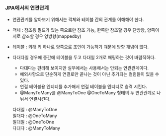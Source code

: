 ### JPA에서의 연관관계

- 연관관계를 알아보기 위해서는 객체와 테이블 간의 관계를 이해해야 한다.
- 객체 : 참조용 필드가 있는 쪽으로만 참조 가능, 한쪽만 참조할 경우 단방향, 양쪽이 서로 참조할 경우 양방향(mappedby)
- 테이블 : 외래 키 하나로 양쪽으로 조인이 가능하기 떄문에 방향 개념이 없다.
- 다대다일 경우에 중간에 테이블을 두고 다대일 2개로 매핑하는 것이 바람직하다.
  - 다대다는 편리해 보이지만 실무에서는 사용해서는 안되는 연관관계이다.
  - 예외사항으로 단순하게 연결로만 끝나는 것이 아닌 추가되는 컬럼들이 있을 수 있다.
  - 연결 테이블용 엔티티를 추가해서 연결 테이블을 엔티티로 승격 시킨다.
  - @ManyToMany를 @ManyToOne @OneToMany 형태의 두 연관관계로 나눠서 연결시킨다.

  다대일 : @ManyToOne <br>
  일대다 : @OneToMany <br>
  일대일 : @OneToOne <br>
  다대다 : @ManyToMany
